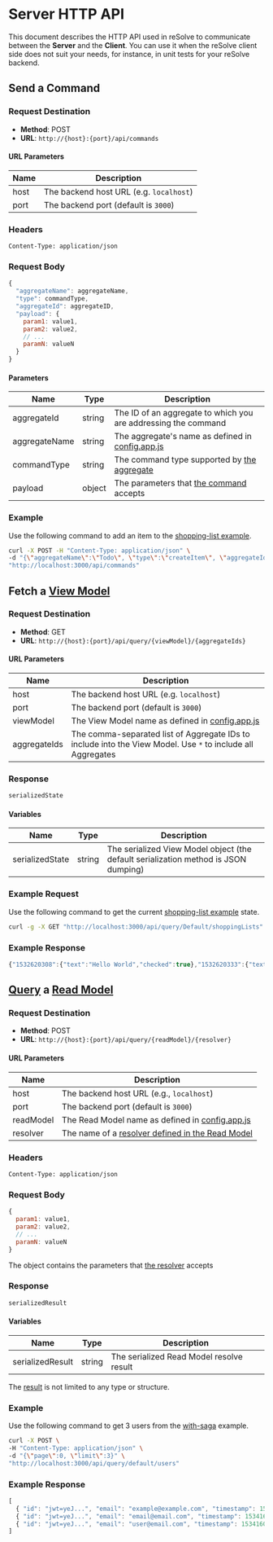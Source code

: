 # Server HTTP API

This document describes the HTTP API used in reSolve to communicate between the **Server** and the **Client**. You can use it when the reSolve client side does not suit your needs, for instance, in unit tests for your reSolve backend.

## Send a Command

### Request Destination

* **Method**: POST
* **URL**: `http://{host}:{port}/api/commands`

#### URL Parameters

| Name      | Description
| --------- | -----------------------
| host      | The backend host URL (e.g. `localhost`)
| port      | The backend port (default is `3000`)

### Headers

```
Content-Type: application/json
```

### Request Body

```javascript
{
  "aggregateName": aggregateName,
  "type": commandType,
  "aggregateId": aggregateID,
  "payload": {
    param1: value1,
    param2: value2,
    // ...
    paramN: valueN
  }
}
```

#### Parameters

|        Name   |  Type  | Description
| ------------- | ------ | ------------
| aggregateId   | string | The ID of an aggregate to which you are addressing the command
| aggregateName | string | The aggregate's name as defined in [config.app.js](../examples/shopping-list/config.app.js)
| commandType   | string | The command type supported by [the aggregate](../examples/shopping-list/common/aggregates)
| payload       | object | The parameters that [the command](../examples/shopping-list/common/aggregates) accepts

### Example

Use the following command to add an item to the [shopping-list example](../examples/shopping-list).

```sh
curl -X POST -H "Content-Type: application/json" \
-d "{\"aggregateName\":\"Todo\", \"type\":\"createItem\", \"aggregateId\":\"root-id\", \"payload\": {\"id\":`date +%s`, \"text\":\"Learn reSolve API\"}}" \
"http://localhost:3000/api/commands"
```

## Fetch a [View Model](./View%20Model.md)

### Request Destination

* **Method**: GET
* **URL**: `http://{host}:{port}/api/query/{viewModel}/{aggregateIds}`

#### URL Parameters

| Name      | Description
| --------- | -----------------------
| host      | The backend host URL (e.g. `localhost`)
| port      | The backend port (default is `3000`)
| viewModel | The View Model name as defined in [config.app.js](../examples/shopping-list/config.app.js)
| aggregateIds | The comma-separated list of Aggregate IDs to include into the View Model. Use `*` to include all Aggregates

### Response

```javascript
serializedState
```

#### Variables

|        Name          |  Type  | Description
| -------------------- | ------ | ------------
| serializedState      | string | The serialized View Model object (the default serialization method is JSON dumping)

### Example Request

Use the following command to get the current [shopping-list example](../examples/shopping-list) state.


```sh
curl -g -X GET "http://localhost:3000/api/query/Default/shoppingLists"
```

### Example Response

```javascript
{"1532620308":{"text":"Hello World","checked":true},"1532620333":{"text":"Learn reSolve API","checked":false}}
```

## [Query](./Query.md) a [Read Model](./Read%20Model.md) 

### Request Destination

* **Method**: POST
* **URL**: `http://{host}:{port}/api/query/{readModel}/{resolver}`

#### URL Parameters

| Name      | Description
| --------- | -----------------------
| host      | The backend host URL (e.g., `localhost`)
| port      | The backend port (default is `3000`)
| readModel | The Read Model name as defined in [config.app.js](../examples/with-saga/config.app.js)
| resolver  | The name of a [resolver defined in the Read Model](../examples/with-saga/common/read-models/default.resolvers.js)

### Headers

```
Content-Type: application/json
```

### Request Body

```javascript
{
  param1: value1,
  param2: value2,
  // ...
  paramN: valueN
}
```

The object contains the parameters that [the resolver](../examples/with-saga/common/read-models/default.resolvers.js) accepts

### Response

```javascript
serializedResult
```

#### Variables

|        Name          |  Type  | Description
| -------------------- | ------ | ------------
| serializedResult     | string | The serialized Read Model resolve result 

The [result](../examples/with-saga/common/read-models/default.resolvers.js) is not limited to any type or structure.

### Example

Use the following command to get 3 users from the [with-saga](../examples/with-saga) example.

```sh
curl -X POST \
-H "Content-Type: application/json" \
-d "{\"page\":0, \"limit\":3}" \
"http://localhost:3000/api/query/default/users"
```

### Example Response

```javascript
[
  { "id": "jwt=yeJ...", "email": "example@example.com", "timestamp": 1534160787935 },
  { "id": "jwt=yeJ...", "email": "email@email.com", "timestamp": 1534160788935 },
  { "id": "jwt=yeJ...", "email": "user@email.com", "timestamp": 1534160789935 }
]
```
